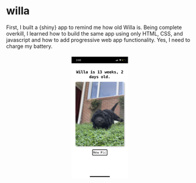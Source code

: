 
# willa

<!-- badges: start -->
<!-- badges: end -->

First, I built a {shiny} app to remind me how old Willa is. Being complete overkill, I learned how to build the same app using only HTML, CSS, and javascript and how to add progressive web app functionality. Yes, I need to charge my battery. 

<img src="screenshot.png"
     alt="Willa screenshot"
     style="width: 30%; display:block;margin-left: auto; margin-right:auto;margin-top:20px;" />
